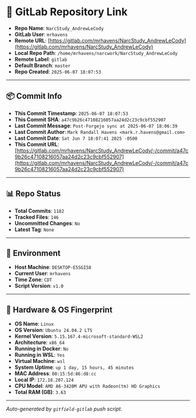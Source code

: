 # 🔗 GitLab Repository Link

- **Repo Name**: `NarcStudy_AndrewLeCody`
- **GitLab User**: `mrhavens`
- **Remote URL**: [https://gitlab.com/mrhavens/NarcStudy_AndrewLeCody](https://gitlab.com/mrhavens/NarcStudy_AndrewLeCody)
- **Local Repo Path**: `/home/mrhavens/narcwork/NarcStudy_AndrewLeCody`
- **Remote Label**: `gitlab`
- **Default Branch**: `master`
- **Repo Created**: `2025-06-07 18:07:53`

---

## 📦 Commit Info

- **This Commit Timestamp**: `2025-06-07 18:07:53`
- **This Commit SHA**: `a47c9b26c47108216057aa24d2c23c9cbf552907`
- **Last Commit Message**: `Post-Forgejo sync at 2025-06-07 18:06:39`
- **Last Commit Author**: `Mark Randall Havens <mark.r.havens@gmail.com>`
- **Last Commit Date**: `Sat Jun 7 18:07:41 2025 -0500`
- **This Commit URL**: [https://gitlab.com/mrhavens/NarcStudy_AndrewLeCody/-/commit/a47c9b26c47108216057aa24d2c23c9cbf552907](https://gitlab.com/mrhavens/NarcStudy_AndrewLeCody/-/commit/a47c9b26c47108216057aa24d2c23c9cbf552907)

---

## 📊 Repo Status

- **Total Commits**: `1182`
- **Tracked Files**: `146`
- **Uncommitted Changes**: `No`
- **Latest Tag**: `None`

---

## 🧽 Environment

- **Host Machine**: `DESKTOP-E5SGI58`
- **Current User**: `mrhavens`
- **Time Zone**: `CDT`
- **Script Version**: `v1.0`

---

## 🧬 Hardware & OS Fingerprint

- **OS Name**: `Linux`
- **OS Version**: `Ubuntu 24.04.2 LTS`
- **Kernel Version**: `5.15.167.4-microsoft-standard-WSL2`
- **Architecture**: `x86_64`
- **Running in Docker**: `No`
- **Running in WSL**: `Yes`
- **Virtual Machine**: `wsl`
- **System Uptime**: `up 1 day, 15 hours, 45 minutes`
- **MAC Address**: `00:15:5d:86:d8:cc`
- **Local IP**: `172.18.207.124`
- **CPU Model**: `AMD A6-3420M APU with Radeon(tm) HD Graphics`
- **Total RAM (GB)**: `3.63`

---

_Auto-generated by `gitfield-gitlab` push script._
